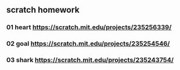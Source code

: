 
## scratch homework

### 01 heart https://scratch.mit.edu/projects/235256339/

### 02 goal https://scratch.mit.edu/projects/235254546/

### 03 shark https://scratch.mit.edu/projects/235243754/

